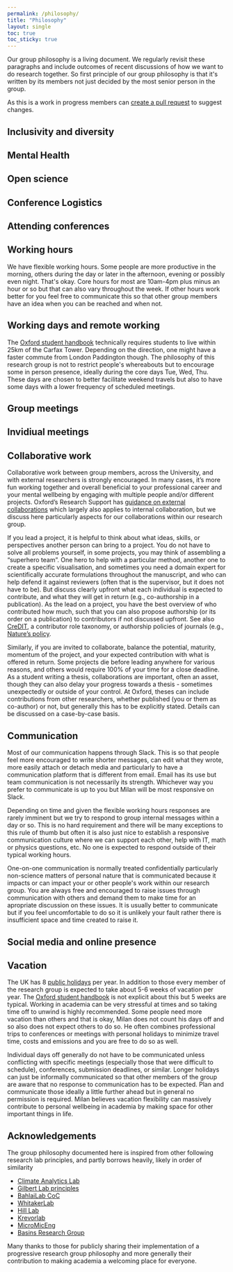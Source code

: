 ```yaml
---
permalink: /philosophy/
title: "Philosophy"
layout: single
toc: true
toc_sticky: true
---
```


Our group philosophy is a living document. We regularly revisit these paragraphs
and include outcomes of recent discussions of how we want to do research together.
So first principle of our group philosophy is that it's written by its members
not just decided by the most senior person in the group.

As this is a work in progress members can
[create a pull request](https://github.com/climate-modelling/climate-modelling.github.io/edit/main/_pages/philosophy.md)
to suggest changes.

## Inclusivity and diversity

## Mental Health

## Open science

## Conference Logistics

## Attending conferences

## Working hours

We have flexible working hours. Some people are more productive in the morning,
others during the day or later in the afternoon, evening or possibly even night.
That's okay. Core hours for most are 10am-4pm plus minus an hour or so but that
can also vary throughout the week. If other hours work better for you
feel free to communicate this so that other group members have an idea when
you can be reached and when not.

## Working days and remote working

The [Oxford student handbook](https://www.ox.ac.uk/students/academic/student-handbook)
technically requires students to live within 25km of the Carfax Tower.
Depending on the direction, one might have a faster commute from London Paddington
though. The philosophy of this research group is not to restrict people's whereabouts
but to encourage some in person presence, ideally during the core days Tue, Wed, Thu.
These days are chosen to better facilitate weekend travels but also to have some
days with a lower frequency of scheduled meetings.

## Group meetings

## Invidiual meetings

## Collaborative work

Collaborative work between group members, across the University, and with external researchers
is strongly encouraged. In many cases, it’s more fun working together and overall beneficial
to your professional career and your mental wellbeing by engaging with multiple people and/or
different projects. Oxford’s Research Support has
[guidance on external collaborations](https://researchsupport.admin.ox.ac.uk/governance/integrity/collaboration)
which largely also applies to internal collaboration, but we discuss here particularly
aspects for our collaborations within our research group.

If you lead a project, it is helpful to think about what ideas, skills, or perspectives another
person can bring to a project. You do not have to solve all problems yourself, in some projects,
you may think of assembling a “superhero team”. One hero to help with a particular method, another
one to create a specific visualisation, and sometimes you need a domain expert for scientifically
accurate formulations throughout the manuscript, and who can help defend it against reviewers
(often that is the supervisor, but it does not have to be). But discuss clearly upfront what each
individual is expected to contribute, and what they will get in return (e.g., co-authorship in a publication).
As the lead on a project, you have the best overview of who contributed how much, such that you can
also propose authorship (or its order on a publication) to contributors if not discussed upfront.
See also [CreDIT](https://credit.niso.org/), a contributor role taxonomy, or authorship policies
of journals (e.g., [Nature’s policy](https://www.nature.com/nature/editorial-policies/authorship).

Similarly, if you are invited to collaborate, balance the potential, maturity, momentum of the project,
and your expected contribution with what is offered in return. Some projects die before leading anywhere
for various reasons, and others would require 100% of your time for a close deadline.
As a student writing a thesis, collaborations are important, often an asset, though they can also delay
your progress towards a thesis - sometimes unexpectedly or outside of your control.
At Oxford, theses can include contributions from other researchers, whether published (you or them as co-author)
or not, but generally this has to be explicitly stated. Details can be discussed on a case-by-case basis.

## Communication

Most of our communication happens through Slack. This is so that people feel
more encouraged to write shorter messages, can edit what they wrote, more easily
attach or detach media and particularly to have a communication platform that
is different from email. Email has its use but team communication is not necessarily
its strength. Whichever way you prefer to communicate is up to you but Milan
will be most responsive on Slack.

Depending on time and given the flexible working hours responses are rarely
imminent but we try to respond to group internal messages within a day or so.
This is no hard requirement and there will be many exceptions to this rule
of thumb but often it is also just nice to establish a responsive communication
culture where we can support each other, help with IT, math or physics questions,
etc. No one is expected to respond outside of their typical working hours.

One-on-one communication is normally treated confidentially particularly
non-science matters of personal nature that is communicated because it
impacts or can impact your or other people's work within our research group.
You are always free and encouraged to raise issues through communication
with others and demand them to make time for an apropriate discussion on these
issues. It is usually better to communicate but if you feel uncomfortable
to do so it is unlikely your fault rather there is insufficient space and 
time created to raise it.

## Social media and online presence

## Vacation

The UK has 8 [public holidays](https://www.gov.uk/bank-holidays) per year.
In addition to those every member of the research group is expected to
take about 5-6 weeks of vacation per year.
The [Oxford student handbook](https://www.ox.ac.uk/students/academic/student-handbook)
is not explicit about this but 5 weeks are typical. Working in academia
can be very stressful at times and so taking time off to unwind is highly
recommended. Some people need more vacation than others and that is okay,
Milan does not count his days off and so also does not expect others to do so.
He often combines professional trips to conferences or meetings with personal
holidays to minimize travel time, costs and emissions and you are free to do
so as well. 

Individual days off generally do not have to be communicated unless conflicting
with specific meetings (especially those that were difficult to schedule),
conferences, submission deadlines, or similar. Longer holidays can just be
informally communicated so that other members of the group are aware
that no response to communication has to be expected. Plan and communicate those
ideally a little further ahead but in general no permission is required.
Milan believes vacation flexibility can massively contribute to
personal wellbeing in academia by making space for other important things in life.

## Acknowledgements

The group philosophy documented here is inspired from other following research
lab principles, and partly borrows heavily, likely in order of similarity

- [Climate Analytics Lab](https://climate-analytics-lab.github.io/philosophy/)
- [Gilbert Lab principles](http://gilbertlab.ucsd.edu/our-team/expectations-principles/)
- [BahlaiLab CoC](https://github.com/BahlaiLab/Policies/blob/master/Code_of_conduct.md)
- [WhitakerLab](https://github.com/WhitakerLab/Onboarding/blob/master/CODE_OF_CONDUCT.md)
- [Hill Lab](https://hillenvmodelling.github.io/coc.html)
- [Krevorlab](https://www.imperial.ac.uk/people/s.krevor)
- [MicroMicEng](http://www.expmicromech.com/people/code-of-conduct)
- [Basins Research Group](https://docs.google.com/document/d/10y7TP48ik1rcQBPA5Do8mZM7DJ5EbF0hyWP-csgb1QE/edit)

Many thanks to those for publicly sharing their implementation of a progressive research group philosophy
and more generally their contribution to making academia a welcoming place for everyone.
